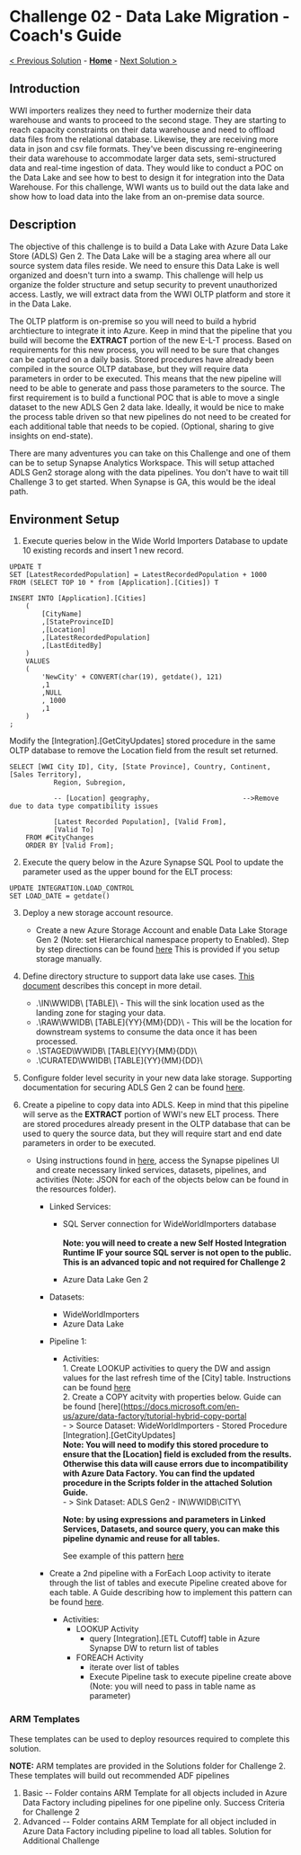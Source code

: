 # Challenge 02 - Data Lake Migration - Coach's Guide 

[< Previous Solution](./Solution-01.md) - **[Home](./README.md)** - [Next Solution >](./Solution-03.md)

## Introduction
WWI importers realizes they need to further modernize their data warehouse and wants to proceed to the second stage.  They are starting to reach capacity constraints on their data warehouse and need to offload data files from the relational database.  Likewise, they are receiving more data in json and csv file formats.  They've been discussing re-engineering their data warehouse to accommodate larger data sets, semi-structured data and real-time ingestion of data.  They would like to conduct a POC on the Data Lake and see how to best to design it for integration into the Data Warehouse.  For this challenge, WWI wants us to build out the data lake and show how to load data into the lake from an on-premise data source. 

## Description
The objective of this challenge is to build a Data Lake with Azure Data Lake Store (ADLS) Gen 2.  The Data Lake will be a staging area where all our source system data files reside. We need to ensure this Data Lake is well organized and doesn't turn into a swamp. This challenge will help us organize the folder structure and setup security to prevent unauthorized access.  Lastly, we will extract data from the WWI OLTP platform and store it in the Data Lake.  

The OLTP platform is on-premise so you will need to build a hybrid archtiecture to integrate it into Azure.  Keep in mind that the pipeline that you build will become the **EXTRACT** portion of the new E-L-T process.  Based on requirements for this new process, you will need to be sure that changes can be captured on a daily basis.  Stored procedures have already been compiled in the source OLTP database, but they will require data parameters in order to be executed.  This means that the new pipeline will need to be able to generate and pass those parameters to the source.  The first requirement is to build a functional POC that is able to move a single dataset to the new ADLS Gen 2 data lake. Ideally, it would be nice to make the process table driven so that new pipelines do not need to be created for each additional table that needs to be copied. (Optional, sharing to give insights on end-state).

There are many adventures you can take on this Challenge and one of them can be to setup Synapse Analytics Workspace.  This will setup attached ADLS Gen2 storage along with the data pipelines.  You don't have to wait till Challenge 3 to get started.  When Synapse is GA, this would be the ideal path.


## Environment Setup

1. Execute queries below in the Wide World Importers Database to update 10 existing records and insert 1 new record. 
~~~
UPDATE T
SET [LatestRecordedPopulation] = LatestRecordedPopulation + 1000
FROM (SELECT TOP 10 * from [Application].[Cities]) T

INSERT INTO [Application].[Cities]
	(
        [CityName]
        ,[StateProvinceID]
        ,[Location]
        ,[LatestRecordedPopulation]
        ,[LastEditedBy]
	)
    VALUES
    (
		'NewCity' + CONVERT(char(19), getdate(), 121)
        ,1
        ,NULL
        , 1000
        ,1
	)
;
~~~

Modify the [Integration].[GetCityUpdates] stored procedure in the same OLTP database to remove the Location field from the result set returned.  

~~~
SELECT [WWI City ID], City, [State Province], Country, Continent, [Sales Territory],
           Region, Subregion,

		   -- [Location] geography,                       -->Remove due to data type compatibility issues

		   [Latest Recorded Population], [Valid From],
           [Valid To]
    FROM #CityChanges
    ORDER BY [Valid From];
~~~~

2. Execute the query below in the Azure Synapse SQL Pool to update the parameter used as the upper bound for the ELT process:

~~~~
UPDATE INTEGRATION.LOAD_CONTROL
SET LOAD_DATE = getdate()
~~~~

3. Deploy a new storage account resource.
    - Create a new Azure Storage Account and enable Data Lake Storage Gen 2 (Note: set Hierarchical namespace property to Enabled).  Step by step directions can be found [here](https://docs.microsoft.com/en-us/azure/storage/common/storage-account-create?toc=%2Fazure%2Fstorage%2Fblobs%2Ftoc.json&tabs=azure-portal)  This is provided if you setup storage manually.

4. Define directory structure to support data lake use cases.  [This document](https://docs.microsoft.com/en-us/azure/storage/blobs/data-lake-storage-best-practices#batch-jobs-structure) describes this concept in more detail.

    - .\IN\WWIDB\ [TABLE]\ - This will the sink location used as the landing zone for staging your data.
    - .\RAW\WWIDB\ [TABLE]\{YY}\{MM}\{DD}\ - This will be the location for downstream systems to consume the data once it has been processed.
    - .\STAGED\WWIDB\ [TABLE]\{YY}\{MM}\{DD}\ 
    - .\CURATED\WWIDB\ [TABLE]\{YY}\{MM}\{DD}\

5. Configure folder level security in your new data lake storage.  Supporting documentation for securing ADLS Gen 2 can be found [here](https://docs.microsoft.com/en-us/azure/storage/blobs/data-lake-storage-access-control). 

6. Create a pipeline to copy data into ADLS. Keep in mind that this pipeline will serve as the **EXTRACT** portion of WWI's new ELT process.  There are stored procedures already present in the OLTP database that can be used to query the source data, but they will require start and end date parameters in order to be executed.

    - Using instructions found in [here](https://docs.microsoft.com/en-us/azure/data-factory/tutorial-incremental-copy-multiple-tables-portal#create-a-data-factory), access the Synapse pipelines UI and create necessary linked services, datasets, pipelines, and activities (Note: JSON for each of the objects below can be found in the resources folder).  
        - Linked Services:
            - SQL Server connection for WideWorldImporters database  
            <br>**Note: you will need to create a new Self Hosted Integration Runtime IF your source SQL server is not open to the public. This is an advanced topic and not required for Challenge 2**

            - Azure Data Lake Gen 2
        - Datasets:
            - WideWorldImporters 
            - Azure Data Lake
        - Pipeline 1:
            - Activities:<br>
                    1. Create LOOKUP activities to query the DW and assign values for the last refresh time of the [City] table. Instructions can be found [here](https://docs.microsoft.com/en-us/azure/data-factory/tutorial-incremental-copy-portal)<br>
                    2. Create a COPY acitvity with properties below. Guide can be found [here](https://docs.microsoft.com/en-us/azure/data-factory/tutorial-hybrid-copy-portal<br>
                        - > Source Dataset: WideWorldImporters - Stored Procedure [Integration].[GetCityUpdates]
                        <br>**Note: You will need to modify this stored procedure to ensure that the [Location] field is excluded from the results.  Otherwise this data will cause errors due to incompatibility with Azure Data Factory.  You can find the updated procedure in the Scripts folder in the attached Solution Guide.**<br>
                        - > Sink Dataset: ADLS Gen2 - IN\WWIDB\CITY\  <br>
                
                **Note: by using expressions and parameters in Linked Services, Datasets, and source query, you can make this pipeline dynamic and reuse for all tables.**
                
                See example of this pattern [here](https://docs.microsoft.com/en-us/azure/data-factory/tutorial-incremental-copy-portal)
                
        - Create a 2nd pipeline with a ForEach Loop activity to iterate through the list of tables and execute Pipeline created above for each table.  A Guide describing how to implement this pattern can be found [here](https://docs.microsoft.com/en-us/azure/data-factory/tutorial-bulk-copy-portal).<br>
            - Activities:<br>
                - LOOKUP Activity
                    - query [Integration].[ETL Cutoff] table in Azure Synapse DW to return list of tables<br>
                - FOREACH Activity
                    - iterate over list of tables
                    - Execute Pipeline task to execute pipeline create above (Note: you will need to pass in table name as parameter)

### ARM Templates

These templates can be used to deploy resources required to complete this solution. 

**NOTE:** ARM templates are provided in the Solutions folder for Challenge 2.  These templates will build out recommended ADF pipelines

1. Basic -- Folder contains ARM Template for all objects included in Azure Data Factory including pipelines for one pipeline only.  Success Criteria for Challenge 2
1. Advanced -- Folder contains ARM Template for all object included in Azure Data Factory including pipeline to load all tables.  Solution for Additional Challenge
